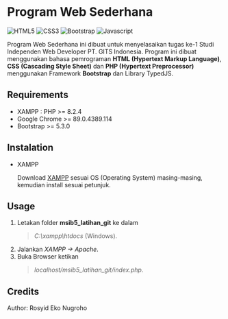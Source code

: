 # Program Web Sederhana

<img alt="HTML5" src="https://img.shields.io/badge/html5%20-%23E34F26.svg?&style=for-the-badge&logo=html5&logoColor=white"/> 
<img alt="CSS3" src="https://img.shields.io/badge/css3%20-%231572B6.svg?&style=for-the-badge&logo=css3&logoColor=white"/>
<img alt="Bootstrap" src="https://img.shields.io/badge/bootstrap%20-%23563D7C.svg?&style=for-the-badge&logo=bootstrap&logoColor=white"/>
<img alt="Javascript" src="https://img.shields.io/badge/logo-javascript-blue?logo=javascript"/>

Program Web Sederhana ini dibuat untuk menyelasaikan tugas ke-1 Studi Independen Web Developer PT. GITS Indonesia. Program ini dibuat menggunakan bahasa pemrograman **HTML (Hypertext Markup Language)**, **CSS (Cascading Style Sheet)** dan **PHP (Hypertext Preprocessor)** menggunakan Framework **Bootstrap** dan Library TypedJS.

## Requirements

- XAMPP : PHP >= 8.2.4
- Google Chrome >= 89.0.4389.114
- Bootstrap >= 5.3.0

## Instalation

- XAMPP

  Download [XAMPP](https://www.apachefriends.org/download.html) sesuai OS (Operating System) masing-masing, kemudian install sesuai petunjuk.

## Usage

1. Letakan folder **msib5_latihan_git** ke dalam
   > _C:\xampp\htdocs_ (Windows).
2. Jalankan _XAMPP -> Apache_.
3. Buka Browser ketikan
   > _localhost/msib5_latihan_git/index.php_.

## Credits

Author: Rosyid Eko Nugroho
